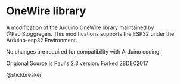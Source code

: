 # OneWire library
  A modification of the Arduino OneWire library maintained by @PaulStoggregen.  This modifications supports the ESP32 under the Arduino-esp32 Environment.
  
  No changes are required for compatibility with Arduino coding.

Origional Source is Paul's 2.3 version.  Forked 28DEC2017

@stickbreaker
